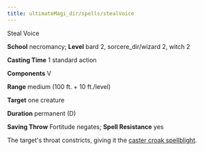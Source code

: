 ```yaml
---
title: ultimateMagi_dir/spells/stealVoice
---
```

Steal Voice

**School** necromancy; **Level** bard 2, sorcere_dir/wizard 2, witch 2

**Casting Time** 1 standard action

**Components** V

**Range** medium (100 ft. + 10 ft./level)

**Target** one creature

**Duration** permanent (D)

**Saving Throw** Fortitude negates; **Spell Resistance** yes

The target's throat constricts, giving it the [caster croak spellblight](../magi_dir/spellblights#_caster-croak).

